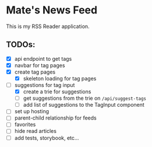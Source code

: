 # Mate's News Feed

This is my RSS Reader application.

## TODOs:

- [x] api endpoint to get tags
- [x] navbar for tag pages
- [x] create tag pages
  - [x] skeleton loading for tag pages
- [ ] suggestions for tag input
  - [x] create a trie for suggestions
  - [ ] get suggestions from the trie on `/api/suggest-tags`
  - [ ] add list of suggestions to the TagInput component
- [ ] set up hosting
- [ ] parent-child relationship for feeds
- [ ] favorites
- [ ] hide read articles
- [ ] add tests, storybook, etc...
